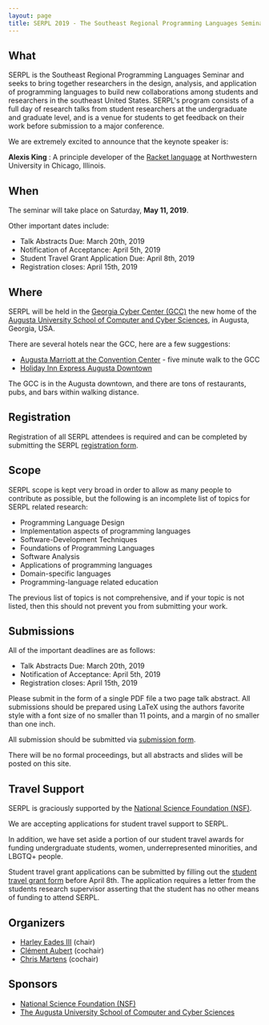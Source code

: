 ```yaml
---
layout: page
title: SERPL 2019 - The Southeast Regional Programming Languages Seminar
---
```


## What

SERPL is the Southeast Regional Programming Languages
  Seminar and seeks to bring together researchers in the design,
  analysis, and application of programming languages to build new
  collaborations among students and researchers in the southeast
  United States.  SERPL's program consists of a full day of research
  talks from student researchers at the undergraduate and graduate
  level, and is a venue for students to get feedback on their work
  before submission to a major conference.

  We are extremely excited to announce that the keynote speaker is:

  **Alexis King** : A principle developer of the [Racket
  language](https://racket-lang.org/) at Northwestern University in
  Chicago, Illinois.

## When

The seminar will take place on Saturday, **May 11, 2019**.

Other important dates include:

- Talk Abstracts Due: March 20th, 2019 
- Notification of Acceptance: April 5th, 2019 
- Student Travel Grant Application Due: April 8th, 2019
- Registration closes: April 15th, 2019 

## Where

SERPL will be held in the [Georgia Cyber Center (GCC)]()
  the new home of the
  [Augusta University School of Computer and Cyber Sciences](https://www.augusta.edu/ccs), in Augusta, Georgia, USA.
  
  <div style="margin:auto; text-align:center">
    <object width="300" height="250" style="border:0;" data="https://www.google.com/maps/embed?pb=!1m18!1m12!1m3!1d3327.8279960952605!2d-81.97239368434725!3d33.47982868076545!2m3!1f0!2f0!3f0!3m2!1i1024!2i768!4f13.1!3m3!1m2!1s0x88f9cd6141dac477%3A0x27a72662829a5b40!2sGeorgia+Cyber+Center+Hull+Mcknight+Building!5e0!3m2!1sen!2sus!4v1551639488779"></object>
  </div>

  There are several hotels near the GCC, here are a few suggestions:

  - [Augusta Marriott at the Convention Center](https://www.marriott.com/hotels/travel/agsmc-augusta-marriott-at-the-convention-center/?scid=bb1a189a-fec3-4d19-a255-54ba596febe2) - five minute walk to the GCC
  - [Holiday Inn Express Augusta Downtown](https://www.ihg.com/holidayinnexpress/hotels/us/en/augusta/agsdt/hoteldetail?cm_mmc=GoogleMaps-_-EX-_-US-_-AGSDT)

  The GCC is in the Augusta downtown, and there are tons of restaurants, pubs, and bars within walking distance.  

## Registration

Registration of all SERPL attendees is required
    and can be completed by submitting the SERPL [registration form](https://goo.gl/forms/Oeae43eUlqTYqTwi2).

## Scope

SERPL scope is kept very broad in order to allow as many people to
  contribute as possible, but the following is an incomplete list of
  topics for SERPL related research:
  
  - Programming Language Design
  - Implementation aspects of programming languages
  - Software-Development Techniques
  - Foundations of Programming Languages
  - Software Analysis
  - Applications of programming languages
  - Domain-specific languages
  - Programming-language related education
        
  The previous list of topics is not comprehensive, and if your topic
  is not listed, then this should not prevent you from submitting your
  work.

## Submissions

All of the important deadlines are as follows:

  - Talk Abstracts Due: March 20th, 2019
  - Notification of Acceptance: April 5th, 2019
  - Registration closes: April 15th, 2019

  Please submit in the form of a single PDF file a two page talk
  abstract.  All submissions should be prepared using LaTeX using the
  authors favorite style with a font size of no smaller than 11 points,
  and a margin of no smaller than one inch.

  All submission should be submitted via [submission form](https://docs.google.com/forms/d/e/1FAIpQLSdtcs3SewZ-Q5v0Ow8ccPCA8DK9WnRKVwbgDBxXE4zS57BkIQ/viewform?usp=sf_link).

  There will be no formal proceedings, but all abstracts and slides
  will be posted on this site.

## Travel Support

SERPL is graciously supported by the [National Science Foundation (NSF)](https://nsf.gov/).

  We are accepting applications for student travel support to SERPL.

  In addition, we have set aside a portion of our student travel
  awards for funding undergraduate students, women, underrepresented
  minorities, and LBGTQ+ people.

  Student travel grant applications can be submitted by filling out
  the [student travel grant
  form](https://goo.gl/forms/rF9kE34nbN9Xte4Q2) before April 8th. The application
  requires a letter from the students research supervisor asserting
  that the student has no other means of funding to attend SERPL.

## Organizers

  - [Harley Eades III](http://metatheorem.org/) (chair)
  - [Clément Aubert](http://spots.augusta.edu/caubert/) (cochair)
  - [Chris Martens](https://sites.google.com/ncsu.edu/cmartens) (cochair)

## Sponsors

  - [National Science Foundation (NSF)](https://nsf.gov/)
  - [The Augusta University School of Computer and Cyber Sciences](https://www.augusta.edu/ccs)
